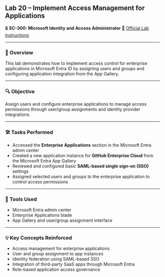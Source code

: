 ## Lab 20 – Implement Access Management for Applications

🔒 **SC-300: Microsoft Identity and Access Administrator**
📄 [Official Lab Instructions](https://microsoftlearning.github.io/SC-300-Identity-and-Access-Administrator/Instructions/Labs/Lab_20_ImplementAccessManagementForApps.html)

---

### 🧽 Overview

This lab demonstrates how to implement access control for enterprise applications in Microsoft Entra ID by assigning users and groups and configuring application integration from the App Gallery.

---

### 🔍 Objective

Assign users and configure enterprise applications to manage access permissions through user/group assignments and identity provider integrations.

---

### 🛠️ Tasks Performed

* Accessed the **Enterprise Applications** section in the Microsoft Entra admin center
* Created a new application instance for **GitHub Enterprise Cloud** from the Microsoft Entra App Gallery
* Reviewed and configured basic **SAML-based single sign-on (SSO)** settings
* Assigned selected users and groups to the enterprise application to control access permissions

---

### 🧪 Tools Used

* Microsoft Entra admin center
* Enterprise Applications blade
* App Gallery and user/group assignment interface

---

### 💡 Key Concepts Reinforced

* Access management for enterprise applications
* User and group assignment to app instances
* Identity federation using SAML-based SSO
* Integration of third-party SaaS apps through Microsoft Entra
* Role-based application access governance
